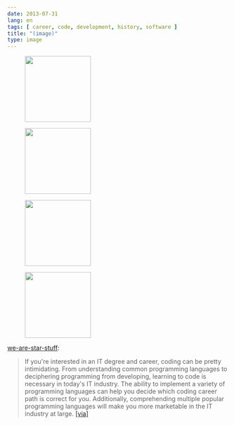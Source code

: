 ```yaml
---
date: 2013-07-31
lang: en
tags: [ career, code, development, history, software ]
title: "(image)"
type: image
---
```


<figure>
<a
href="https://hugo.ferreira.cc/we-are-star-stuff-if-youre-interested-in-an/attachment/409/"
rel="attachment"><img
src="/wp-content/uploads/2013/07/tumblr_mqm6fokOt91qcbrp0o4_r2_1280-150x150.png"
width="150" height="150" /></a></figure>

<figure>
<a
href="https://hugo.ferreira.cc/we-are-star-stuff-if-youre-interested-in-an/attachment/410/"
rel="attachment"><img
src="/wp-content/uploads/2013/07/tumblr_mqm6fokOt91qcbrp0o1_r2_1280-150x150.png"
width="150" height="150" /></a></figure>

<figure>
<a
href="https://hugo.ferreira.cc/we-are-star-stuff-if-youre-interested-in-an/attachment/411/"
rel="attachment"><img
src="/wp-content/uploads/2013/07/tumblr_mqm6fokOt91qcbrp0o2_1280-150x150.png"
width="150" height="150" /></a></figure>

<figure>
<a
href="https://hugo.ferreira.cc/we-are-star-stuff-if-youre-interested-in-an/attachment/412/"
rel="attachment"><img
src="/wp-content/uploads/2013/07/tumblr_mqm6fokOt91qcbrp0o3_1280-150x150.png"
width="150" height="150" /></a></figure>

[we-are-star-stuff](http://we-are-star-stuff.tumblr.com/post/56634117912/if-youre-interested-in-an-it-degree-and-career):

> If you're interested in an IT degree and career, coding can be pretty
> intimidating. From understanding common programming languages to
> deciphering programming from developing, learning to code is necessary
> in today's IT industry. The ability to implement a variety of
> programming languages can help you decide which coding career path is
> correct for you. Additionally, comprehending multiple popular
> programming languages will make you more marketable in the IT industry
> at large.
> [\[via\]](http://www.coloradotech.edu/Infographics/Computer-Programming-Language)

